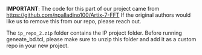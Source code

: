 **IMPORTANT**: The code for this part of our project came from https://github.com/npalladino100/Artix-7-FFT
If the original authors would like us to remove this from our repo, please reach out.

The `ip_repo_2.zip` folder contains the IP project folder. Before running geneate\_bd.tcl, please make sure to unzip this folder and add it as a custom repo in your new project.

